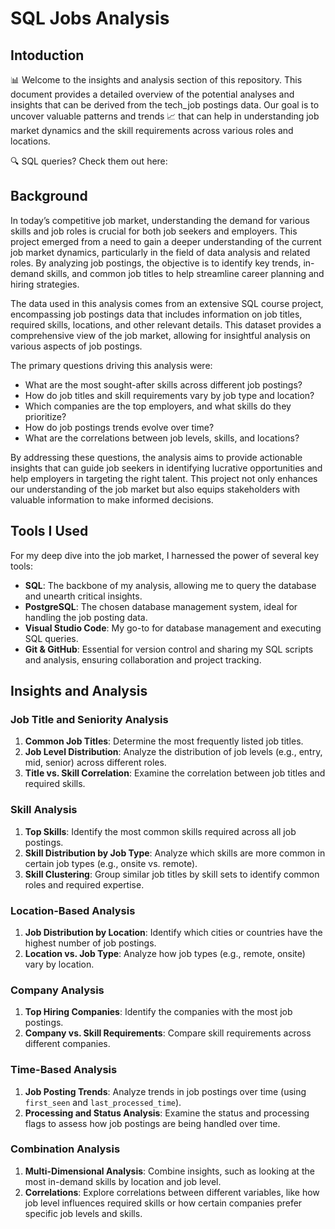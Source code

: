 # SQL Jobs Analysis

## Intoduction

📊 Welcome to the insights and analysis section of this repository. This document provides a detailed overview of the potential analyses and insights that can be derived from the tech_job postings data. Our goal is to uncover valuable patterns and trends 📈 that can help in understanding job market dynamics and the skill requirements across various roles and locations.

🔍 SQL queries? Check them out here:

## Background

In today’s competitive job market, understanding the demand for various skills and job roles is crucial for both job seekers and employers. This project emerged from a need to gain a deeper understanding of the current job market dynamics, particularly in the field of data analysis and related roles. By analyzing job postings, the objective is to identify key trends, in-demand skills, and common job titles to help streamline career planning and hiring strategies.

The data used in this analysis comes from an extensive SQL course project, encompassing job postings data that includes information on job titles, required skills, locations, and other relevant details. This dataset provides a comprehensive view of the job market, allowing for insightful analysis on various aspects of job postings.

The primary questions driving this analysis were:

  - What are the most sought-after skills across different job postings?
  - How do job titles and skill requirements vary by job type and location?
  - Which companies are the top employers, and what skills do they prioritize?
  - How do job postings trends evolve over time?
  - What are the correlations between job levels, skills, and locations?
    
By addressing these questions, the analysis aims to provide actionable insights that can guide job seekers in identifying lucrative opportunities and help employers in targeting the right talent. This project not only enhances our understanding of the job market but also equips stakeholders with valuable information to make informed decisions.

## Tools I Used

For my deep dive into the job market, I harnessed the power of several key tools:

 - **SQL**: The backbone of my analysis, allowing me to query the database and unearth critical insights.
 - **PostgreSQL**: The chosen database management system, ideal for handling the job posting data.
 - **Visual Studio Code**: My go-to for database management and executing SQL queries.
 - **Git & GitHub**: Essential for version control and sharing my SQL scripts and analysis, ensuring collaboration and project tracking.

## Insights and Analysis



### Job Title and Seniority Analysis

1. **Common Job Titles**: Determine the most frequently listed job titles.
2. **Job Level Distribution**: Analyze the distribution of job levels (e.g., entry, mid, senior) across different roles.
3. **Title vs. Skill Correlation**: Examine the correlation between job titles and required skills.

### Skill Analysis

1. **Top Skills**: Identify the most common skills required across all job postings.
2. **Skill Distribution by Job Type**: Analyze which skills are more common in certain job types (e.g., onsite vs. remote).
3. **Skill Clustering**: Group similar job titles by skill sets to identify common roles and required expertise.

### Location-Based Analysis

1. **Job Distribution by Location**: Identify which cities or countries have the highest number of job postings.
2. **Location vs. Job Type**: Analyze how job types (e.g., remote, onsite) vary by location.

### Company Analysis

1. **Top Hiring Companies**: Identify the companies with the most job postings.
2. **Company vs. Skill Requirements**: Compare skill requirements across different companies.

### Time-Based Analysis

1. **Job Posting Trends**: Analyze trends in job postings over time (using `first_seen` and `last_processed_time`).
2. **Processing and Status Analysis**: Examine the status and processing flags to assess how job postings are being handled over time.

### Combination Analysis

1. **Multi-Dimensional Analysis**: Combine insights, such as looking at the most in-demand skills by location and job level.
2. **Correlations**: Explore correlations between different variables, like how job level influences required skills or how certain companies prefer specific job levels and skills.
